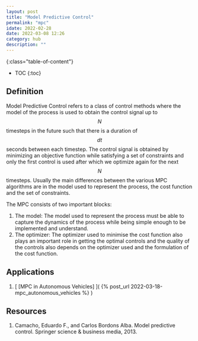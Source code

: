 ```yaml
---
layout: post
title: "Model Predictive Control"
permalink: "mpc"
idate: 2022-02-28
date: 2022-03-08 12:26
category: hub
description: ""
---
```


{:class="table-of-content"}
* TOC 
{:toc}

## Definition

Model Predictive Control refers to a class of control methods where the model of
the process is used to obtain the control signal up to $$N$$ timesteps in the
future such that there is a duration of $$dt$$ seconds between each timestep.
The control signal is obtained by minimizing an objective function while
satisfying a set of constraints and only the first control is used after which
we optimize again for the next $$N$$ timesteps. Usually the main differences
between the various MPC algorithms are in the model used to represent the
process, the cost function and the set of constraints.

The MPC consists of two important blocks:
1. The model: The model used to represent the process must be able to capture
   the dynamics of the process while being simple enough to be implemented and
   understand.
2. The optimizer: The optimizer used to minimise the cost function also plays an
   important role in getting the optimal controls and the quality of the
   controls also depends on the optimizer used and the formulation of the cost
   function.

## Applications
1. [ [MPC in Autonomous Vehicles] ]( {% post_url
   2022-03-18-mpc_autonomous_vehicles %} ) 


## Resources

1. Camacho, Eduardo F., and Carlos Bordons Alba. Model predictive control.
   Springer science & business media, 2013.
